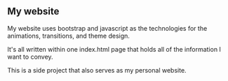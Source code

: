 ## My website
My website uses bootstrap and javascript as the technologies for the animations, transitions, and theme design.

It's all written within one index.html page that holds all of the information I want to convey.

This is a side project that also serves as my personal website.
